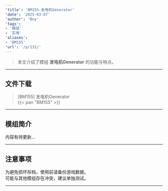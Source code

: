 ```yaml
---
'title': 'BM155-发电机Generator'
'date': '2025-03-07'
'author': 'Bny'
'tags':
- '模组'
- '实用'
'aliases':
- 'BM155'
'url': '/p/131/'
---
```


> 本文介绍了模组 **发电机Generator** 的功能与特点。

---

## 文件下载

> [BM155] 发电机Generator  
{{< pan "BM155" >}}  

---

## 模组简介

>  
内容有待更新...  

---

## 注意事项

>  
为避免损坏存档，使用前请备份游戏数据。  
可能与其他模组存在冲突，建议单独测试。  

---

